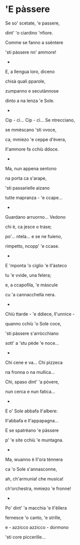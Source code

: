 # 'E pàssere

Se so' scetate, 'e passere,

dint' 'o ciardino 'nfiore.

Comme se fanno a ssèntere

'sti pàssere nn' ammore!


-


E, a llengua loro, diceno

chisà quali pparole,

zumpanno e secutànnose

dinto a na lenza 'e Sole.


-


Cip - cì... Cip - cì... Se ntrecciano,

se mmèscano 'sti vvoce,

ca, mmiezo 'e ceppe d'èvera,

ll'ammore fa cchiù ddoce.


-


Ma, nun appena sentono

na porta ca s'arape,

'sti passarielle aìzano

tutte mapranza - 'e ccape...


-


Guardano arruorno... Vedono

chi è, ca jesce o trase;

po'... ntela... e se ne fuieno,

rimpetto, ncopp' 'e ccase.


-


E 'mponta 'o ciglio 'e ll'àsteco

tu 'e vvide, una felera;

e, a ccapofila, 'e màscule

cu 'a cannacchella nera.


-


Chiù ttarde - 'e ddiece, ll'unnice -

quanno cchiù 'o Sole coce,

'sti pàssere s'arròcchiano

sott' a 'stu pède 'e noce...


-


Chi cene e va... Chi pìzzeca

na fronna o na mullica...

Chi, spaso dint' 'a pòvere,

nun cerca e nun fatica...


-


E o' Sole abbafa ll'albere:

ll'abbafa e ll'appapagna...

E se spatrèano 'e pàssere

p' 'e site cchiù 'e muntagna.


-


Ma, wuanno è ll'ora tènnera

ca 'o Sole s'annasconne,

ah, ch'armunia! che musica!

ch'orchestra, mmiezo 'e fronne!


-


Po' dint' 'a macchia 'e ll'èllera

fernesce 'o canto, 'e strille,

e - azzicco azzicco - dormono

'sti core piccerille...
